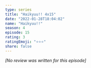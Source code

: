 ```yaml
---
type: series
title: "Haikyuu!! 4x15"
date: "2022-01-28T18:04:02"
name: "Haikyuu!!"
season: 4
episode: 15
rating: 3
ratingEmoji: "⭐️⭐️⭐️"
share: false
---
```


*[No review was written for this episode]*

